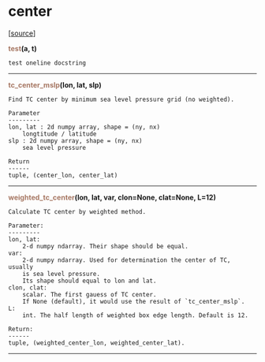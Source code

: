 # center  

[[source](../center.py)]  

<span style="color:#a77864">**test**</span>**(a, t)**

    test oneline docstring


******
<span style="color:#a77864">**tc_center_mslp**</span>**(lon, lat, slp)**

    Find TC center by minimum sea level pressure grid (no weighted).
    
    Parameter
    ---------
    lon, lat : 2d numpy array, shape = (ny, nx)
        longtitude / latitude
    slp : 2d numpy array, shape = (ny, nx)
        sea level pressure
        
    Return
    ------
    tuple, (center_lon, center_lat)



******
<span style="color:#a77864">**weighted_tc_center**</span>**(lon, lat, var, clon=None, clat=None, L=12)**

    Calculate TC center by weighted method.
    
    Parameter:
    ---------
    lon, lat: 
        2-d numpy ndarray. Their shape should be equal.
    var:
        2-d numpy ndarray. Used for determination the center of TC, usually
        is sea level pressure.
        Its shape should equal to lon and lat.
    clon, clat:
        scalar. The first gauess of TC center.
        If None (default), it would use the result of `tc_center_mslp`.
    L:
        int. The half length of weighted box edge length. Default is 12.
        
    Return:
    ------
    tuple, (weighted_center_lon, weighted_center_lat). 



******